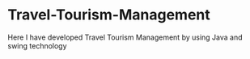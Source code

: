 # Travel-Tourism-Management
Here I have developed Travel Tourism Management by using Java and swing technology
